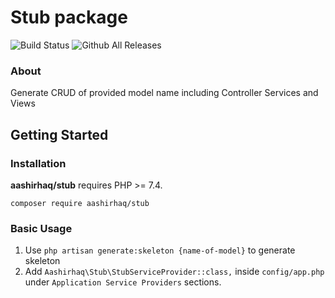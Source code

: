 # Stub package

![Build Status](https://travis-ci.org/AashirHaq/stub.png?branch=master)  ![Github All Releases](https://img.shields.io/github/downloads/aashirhaq/stub/total.svg)

### About
Generate CRUD of provided model name including Controller Services and Views

## Getting Started

### Installation

**aashirhaq/stub** requires PHP >= 7.4.

```shell
composer require aashirhaq/stub
```
### Basic Usage

1. Use ``` php artisan generate:skeleton {name-of-model} ``` to generate skeleton
2. Add `Aashirhaq\Stub\StubServiceProvider::class,` inside `config/app.php` under `Application Service Providers` sections.

